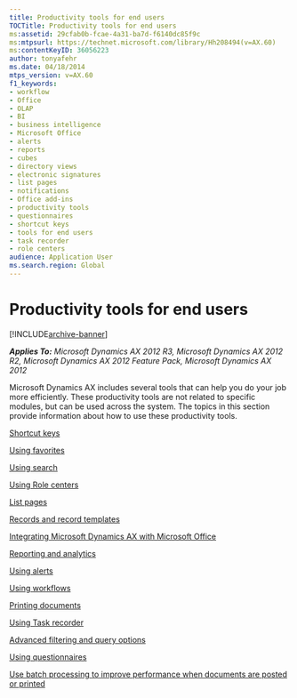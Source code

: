 ```yaml
---
title: Productivity tools for end users
TOCTitle: Productivity tools for end users
ms:assetid: 29cfab0b-fcae-4a31-ba7d-f6140dc85f9c
ms:mtpsurl: https://technet.microsoft.com/library/Hh208494(v=AX.60)
ms:contentKeyID: 36056223
author: tonyafehr
ms.date: 04/18/2014
mtps_version: v=AX.60
f1_keywords:
- workflow
- Office
- OLAP
- BI
- business intelligence
- Microsoft Office
- alerts
- reports
- cubes
- directory views
- electronic signatures
- list pages
- notifications
- Office add-ins
- productivity tools
- questionnaires
- shortcut keys
- tools for end users
- task recorder
- role centers
audience: Application User
ms.search.region: Global
---
```


# Productivity tools for end users 


[!INCLUDE[archive-banner](includes/archive-banner.md)]


_**Applies To:** Microsoft Dynamics AX 2012 R3, Microsoft Dynamics AX 2012 R2, Microsoft Dynamics AX 2012 Feature Pack, Microsoft Dynamics AX 2012_

Microsoft Dynamics AX includes several tools that can help you do your job more efficiently. These productivity tools are not related to specific modules, but can be used across the system. The topics in this section provide information about how to use these productivity tools.

[Shortcut keys](shortcut-keys.md)

[Using favorites](using-favorites.md)

[Using search](using-search.md)

[Using Role centers](using-role-centers.md)

[List pages](list-pages.md)

[Records and record templates](records-and-record-templates.md)

[Integrating Microsoft Dynamics AX with Microsoft Office](integrating-microsoft-dynamics-ax-with-microsoft-office.md)

[Reporting and analytics](reporting-and-analytics.md)

[Using alerts](using-alerts.md)

[Using workflows](using-workflows.md)

[Printing documents](printing-documents.md)

[Using Task recorder](using-task-recorder.md)

[Advanced filtering and query options](advanced-filtering-and-query-options.md)

[Using questionnaires](using-questionnaires.md)

[Use batch processing to improve performance when documents are posted or printed](use-batch-processing-to-improve-performance-when-documents-are-posted-or-printed.md)

  


